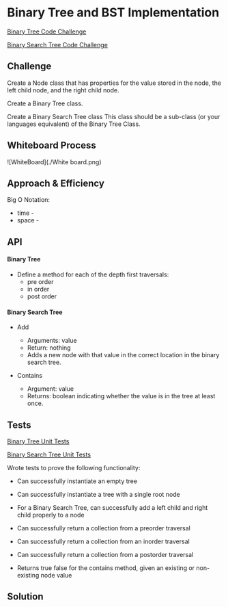 # Binary Tree and BST Implementation

[Binary Tree Code Challenge](https://github.com/deshondixon/data-structures-and-algorithms/blob/main/python/data_structures/binary_tree.py)

[Binary Search Tree Code Challenge](https://github.com/deshondixon/data-structures-and-algorithms/blob/main/python/data_structures/binary_search_tree.py)
## Challenge
<!-- Description of the challenge -->

Create a Node class that has properties for the value stored in the node, the left child node, and the right child node.

Create a Binary Tree class.

Create a Binary Search Tree class
This class should be a sub-class (or your languages equivalent) of the Binary Tree Class.



## Whiteboard Process
<!-- Embedded whiteboard image -->

![WhiteBoard](./White board.png)

## Approach & Efficiency
<!-- What approach did you take? Why? What is the Big O space/time for this approach? -->

Big O Notation:

- time -
- space -

## API
<!-- Description of each method publicly available to your Stack and Queue-->

#### Binary Tree

- Define a method for each of the depth first traversals:
   - pre order
   - in order
   - post order

#### Binary Search Tree

- Add
  - Arguments: value
  - Return: nothing
  - Adds a new node with that value in the correct location in the binary search tree.


- Contains
  - Argument: value
  - Returns: boolean indicating whether the value is in the tree at least once.

## Tests

[Binary Tree Unit Tests](https://github.com/deshondixon/data-structures-and-algorithms/blob/main/python/tests/data_structures/test_binary_tree.py)

[Binary Search Tree Unit Tests](https://github.com/deshondixon/data-structures-and-algorithms/blob/main/python/tests/data_structures/test_binary_search_tree.py)

Wrote tests to prove the following functionality:

- Can successfully instantiate an empty tree

- Can successfully instantiate a tree with a single root node

- For a Binary Search Tree, can successfully add a left child and right child properly to a node

- Can successfully return a collection from a preorder traversal

- Can successfully return a collection from an inorder traversal

- Can successfully return a collection from a postorder traversal

- Returns true	false for the contains method, given an existing or non-existing node value


## Solution


